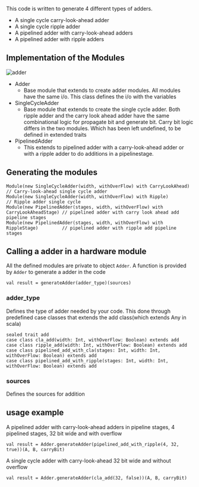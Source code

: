 This code is written to generate 4 different types of adders. 
* A single cycle carry-look-ahead adder
* A single cycle ripple adder
* A pipelined adder with carry-look-ahead adders
* A pipelined adder with ripple adders

## Implementation of the Modules
![adder](https://user-images.githubusercontent.com/58455731/183308218-108a30ee-18cf-4d4b-b578-ba39e71903b3.png)
* Adder
  * Base module that extends to create adder modules. All modules have the same i/o. This class defines the i/o with the variables
* SingleCycleAdder
  * Base module that extends to create the single cycle adder. Both ripple adder and the carry look ahead adder have the same combinational logic for propagate bit and generate bit. Carry bit logic differs in the two modules. Which has been left undefined, to be defined in extended traits
* PipelinedAdder
  * This extends to pipelined adder with a carry-look-ahead adder or with a ripple adder to do additions in a pipelinestage.

## Generating the modules
```
Module(new SingleCycleAdder(width, withOverFlow) with CarryLookAhead) // Carry-look-ahead single cycle adder
Module(new SingleCycleAdder(width, withOverFlow) with Ripple)         // Ripple adder single cycle
Module(new PipelinedAdder(stages, width, withOverFlow) with CarryLookAheadStage) // pipelined adder with carry look ahead add pipeline stages
Module(new PipelinedAdder(stages, width, withOverFlow) with RippleStage)         // pipelined adder with ripple add pipeline stages
```

## Calling a adder in a hardware module
All the defined modules are private to object `Adder`. A function is provided by `Adder` to generate a adder in the code
```
val result = generateAdder(adder_type)(sources)
```
### adder_type
Defines the type of adder needed by your code. This done through predefined case classes that extends the add class(which extends Any in scala)
```
sealed trait add
case class cla_add(width: Int, withOverFlow: Boolean) extends add
case class ripple_add(width: Int, withOverFlow: Boolean) extends add
case class pipelined_add_with_cla(stages: Int, width: Int, withOverFlow: Boolean) extends add
case class pipelined_add_with_ripple(stages: Int, width: Int, withOverFlow: Boolean) extends add
```
### sources
Defines the sources for addition

## usage example
A pipelined adder with carry-look-ahead adders in pipeline stages, 4 pipelined stages, 32 bit wide and with overflow
```
val result = Adder.generateAdder(pipelined_add_with_ripple(4, 32, true))(A, B, carryBit)
```
A single cycle adder with carry-look-ahead 32 bit wide and without overflow
```
val result = Adder.generateAdder(cla_add(32, false))(A, B, carryBit)
```
